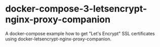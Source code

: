 # docker-compose-3-letsencrypt-nginx-proxy-companion
A docker-compose example how to get "Let's Encrypt" SSL certificates using docker-letsencrypt-nginx-proxy-companion. 
